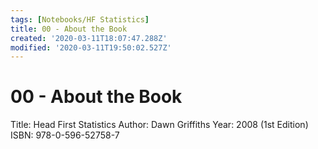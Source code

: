 ```yaml
---
tags: [Notebooks/HF Statistics]
title: 00 - About the Book
created: '2020-03-11T18:07:47.288Z'
modified: '2020-03-11T19:50:02.527Z'
---
```


# 00 - About the Book
Title: Head First Statistics
Author: Dawn Griffiths
Year: 2008 (1st Edition)
ISBN: 978-0-596-52758-7

